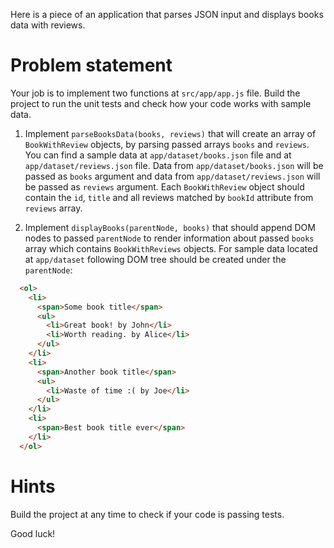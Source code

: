 Here is a piece of an application that parses JSON input and displays books data with reviews.

# Problem statement

Your job is to implement two functions at `src/app/app.js` file. Build the project to run the unit tests and check how your code works with sample data.

 1. Implement `parseBooksData(books, reviews)` that will create an array of `BookWithReview` objects, by parsing passed arrays `books` and `reviews`. You can find a sample data at `app/dataset/books.json` file and at `app/dataset/reviews.json` file. Data from `app/dataset/books.json` will be passed as `books` argument and data from `app/dataset/reviews.json` will be passed as `reviews` argument. Each `BookWithReview` object should contain the `id`, `title` and all reviews matched by `bookId` attribute from `reviews` array.
 
 2. Implement `displayBooks(parentNode, books)` that should append DOM nodes to passed `parentNode` to render information about passed `books` array which contains `BookWithReviews` objects. For sample data located at `app/dataset` following DOM tree should be created under the `parentNode`:

```html
  <ol>
    <li>
      <span>Some book title</span>
      <ul>
        <li>Great book! by John</li>
        <li>Worth reading. by Alice</li>
      </ul>
    </li>
    <li>
      <span>Another book title</span>
      <ul>
        <li>Waste of time :( by Joe</li>
      </ul>
    </li>
    <li>
      <span>Best book title ever</span>
    </li>
  </ol>
```

# Hints

Build the project at any time to check if your code is passing tests. 

Good luck!
